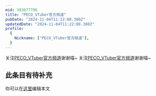 ```yaml
---
mid: 383677796
title: "PECO_VTuber官方频道"
pubDate: "2024-11-04T11:22:08.380Z"
updatedDate: "2024-11-04T11:22:08.380Z"
profile:
  {
    Nickname: ["PECO_VTuber官方频道"],
  }
---
```


关注[PECO_VTuber官方频道](https://space.bilibili.com/383677796)谢谢喵~ 关注[PECO_VTuber官方频道](https://space.bilibili.com/383677796)谢谢喵~

## 此条目有待补充
你可以在[这里](https://github.com/Yuhanawa/VTuber.ICU/edit/master/src/content/v/PECO_VTuber官方频道/index.md)编辑本文
